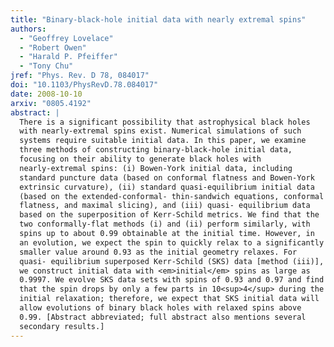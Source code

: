 ```yaml
---
title: "Binary-black-hole initial data with nearly extremal spins"
authors:
  - "Geoffrey Lovelace"
  - "Robert Owen"
  - "Harald P. Pfeiffer"
  - "Tony Chu"
jref: "Phys. Rev. D 78, 084017"
doi: "10.1103/PhysRevD.78.084017"
date: 2008-10-10
arxiv: "0805.4192"
abstract: |
  There is a significant possibility that astrophysical black holes
  with nearly-extremal spins exist. Numerical simulations of such
  systems require suitable initial data. In this paper, we examine
  three methods of constructing binary-black-hole initial data,
  focusing on their ability to generate black holes with
  nearly-extremal spins: (i) Bowen-York initial data, including
  standard puncture data (based on conformal flatness and Bowen-York
  extrinsic curvature), (ii) standard quasi-equilibrium initial data
  (based on the extended-conformal- thin-sandwich equations, conformal
  flatness, and maximal slicing), and (iii) quasi- equilibrium data
  based on the superposition of Kerr-Schild metrics. We find that the
  two conformally-flat methods (i) and (ii) perform similarly, with
  spins up to about 0.99 obtainable at the initial time. However, in
  an evolution, we expect the spin to quickly relax to a significantly
  smaller value around 0.93 as the initial geometry relaxes. For
  quasi- equilibrium superposed Kerr-Schild (SKS) data [method (iii)],
  we construct initial data with <em>initial</em> spins as large as
  0.9997. We evolve SKS data sets with spins of 0.93 and 0.97 and find
  that the spin drops by only a few parts in 10<sup>4</sup> during the
  initial relaxation; therefore, we expect that SKS initial data will
  allow evolutions of binary black holes with relaxed spins above
  0.99. [Abstract abbreviated; full abstract also mentions several
  secondary results.]
---
```

